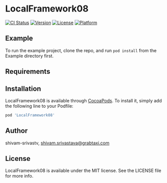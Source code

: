 # LocalFramework08

[![CI Status](https://img.shields.io/travis/shivam-srivastv/LocalFramework08.svg?style=flat)](https://travis-ci.org/shivam-srivastv/LocalFramework08)
[![Version](https://img.shields.io/cocoapods/v/LocalFramework08.svg?style=flat)](https://cocoapods.org/pods/LocalFramework08)
[![License](https://img.shields.io/cocoapods/l/LocalFramework08.svg?style=flat)](https://cocoapods.org/pods/LocalFramework08)
[![Platform](https://img.shields.io/cocoapods/p/LocalFramework08.svg?style=flat)](https://cocoapods.org/pods/LocalFramework08)

## Example

To run the example project, clone the repo, and run `pod install` from the Example directory first.

## Requirements

## Installation

LocalFramework08 is available through [CocoaPods](https://cocoapods.org). To install
it, simply add the following line to your Podfile:

```ruby
pod 'LocalFramework08'
```

## Author

shivam-srivastv, shivam.srivastava@grabtaxi.com

## License

LocalFramework08 is available under the MIT license. See the LICENSE file for more info.
